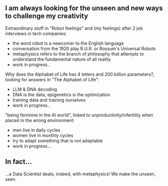 ## I am always looking for the unseen and new ways to challenge my creativity

Extraordinary stuff in "Robot feelings" and (my feelings) after 2 job interviews in tech companies:
- the word $robot$ is a newcomer to the English language
- conversation from the 1920 play R.U.R. or Rossum's Universal Robots
- metaphysics refers to the branch of philosophy that attempts to understand the fundamental nature of all reality
- work in progress..

Why does the Alphabet of Life has 4 letters and 200 billion parameters?, looking for answers in "The Alphabet of Life":
- LLM & DNA decoding
- DNA is the data, epigenetics is the optimization
- training data and training ourselves
- work in progress..

"being feminine in the AI world", linked to unproductivity/infertility when placed in the wrong environment:
- men live in daily cycles
- women live in monthly cycles
- try to adapt something that is not adaptable
- work in progress...

## In fact...
...a Data Scientist deals, indeed, with metaphysics! We make the unseen, seen.
